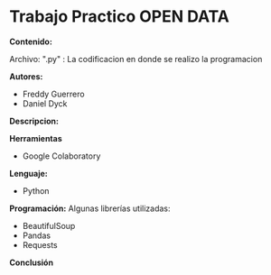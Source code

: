 # Trabajo Practico OPEN DATA
**Contenido:**

Archivo: ".py" : La codificacion en donde se realizo la programacion


**Autores:**
* Freddy Guerrero
* Daniel Dyck

**Descripcion:**


**Herramientas**
* Google Colaboratory

**Lenguaje:**
* Python

**Programación:**
Algunas librerías utilizadas:
* BeautifulSoup
* Pandas
* Requests

**Conclusión**
